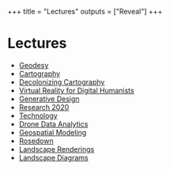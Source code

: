 +++
title = "Lectures"
outputs = ["Reveal"]
+++

# Lectures

* [<i class="ms ms-txt"></i> Geodesy](/lectures/geodesy/)
* [<i class="ms ms-txt"></i> Cartography](/lectures/cartography/)
* [<i class="ms ms-txt"></i> Decolonizing Cartography](/lectures/decolonizing-cartography/)
* [<i class="ms ms-txt"></i> Virtual Reality for Digital Humanists](/lectures/vr/)
* [<i class="ms ms-txt"></i> Generative Design](/lectures/generative-design/)
* [<i class="ms ms-txt"></i> Research 2020](/lectures/research-2020/)
* [<i class="ms ms-txt"></i> Technology](/lectures/technology/)
* [<i class="ms ms-txt"></i> Drone Data Analytics](/lectures/drone-data-analytics/)
* [<i class="ms ms-txt"></i> Geospatial Modeling](/lectures/geospatial-modeling/)
* [<i class="ms ms-txt"></i> Rosedown](/lectures/rosedown/)
* [<i class="ms ms-txt"></i> Landscape Renderings](/lectures/landscape-renderings/)
* [<i class="ms ms-txt"></i> Landscape Diagrams](/lectures/landscape-diagrams/)
